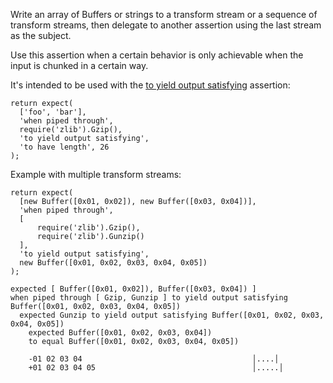 Write an array of Buffers or strings to a transform stream or a sequence of transform streams,
then delegate to another assertion using the last stream as the subject.

Use this assertion when a certain behavior is only achievable when the input
is chunked in a certain way.

It's intended to be used with the [to yield output satisfying](to-yield-output-satisfying/) assertion:

```js#async:true
return expect(
  ['foo', 'bar'],
  'when piped through',
  require('zlib').Gzip(),
  'to yield output satisfying',
  'to have length', 26
);
```

Example with multiple transform streams:

```js#async:true
return expect(
  [new Buffer([0x01, 0x02]), new Buffer([0x03, 0x04])],
  'when piped through',
  [
      require('zlib').Gzip(),
      require('zlib').Gunzip()
  ],
  'to yield output satisfying',
  new Buffer([0x01, 0x02, 0x03, 0x04, 0x05])
);
```

```output
expected [ Buffer([0x01, 0x02]), Buffer([0x03, 0x04]) ]
when piped through [ Gzip, Gunzip ] to yield output satisfying Buffer([0x01, 0x02, 0x03, 0x04, 0x05])
  expected Gunzip to yield output satisfying Buffer([0x01, 0x02, 0x03, 0x04, 0x05])
    expected Buffer([0x01, 0x02, 0x03, 0x04])
    to equal Buffer([0x01, 0x02, 0x03, 0x04, 0x05])

    -01 02 03 04                                      │....│
    +01 02 03 04 05                                   │.....│
```

